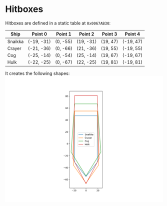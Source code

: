 # Hitboxes

Hitboxes are defined in a static table at `0x0067AB30`:

|Ship|Point 0|Point 1|Point 2|Point 3|Point 4|
|-|-|-|-|-|-|
|Snaikka|(-19, -31)|(0, -55)|(19, -31)|(19, 47)|(-19, 47)|
|Crayer|(-21, -36)|(0, -66)|(21, -36)|(19, 55)|(-19, 55)|
|Cog|(-25, -14)|(0, -54)|(25, -14)|(19, 67)|(-19, 67)|
|Hulk|(-22, -25)|(0, -67)|(22, -25)|(19, 81)|(-19, 81)|

It creates the following shapes:
![](hitboxes.png)
